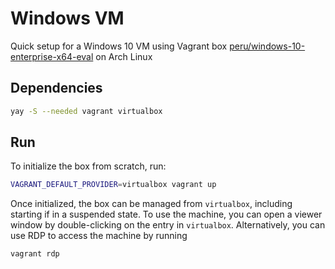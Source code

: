 # Windows VM

Quick setup for a Windows 10 VM using Vagrant box
[peru/windows-10-enterprise-x64-eval](https://app.vagrantup.com/peru/boxes/windows-10-enterprise-x64-eval)
on Arch Linux

## Dependencies

```bash
yay -S --needed vagrant virtualbox
```

## Run

To initialize the box from scratch, run:

```bash
VAGRANT_DEFAULT_PROVIDER=virtualbox vagrant up
```

Once initialized, the box can be managed from `virtualbox`, including
starting if in a suspended state. To use the machine, you can open a viewer
window by double-clicking on the entry in `virtualbox`. Alternatively, you
can use RDP to access the machine by running

```bash
vagrant rdp
```
